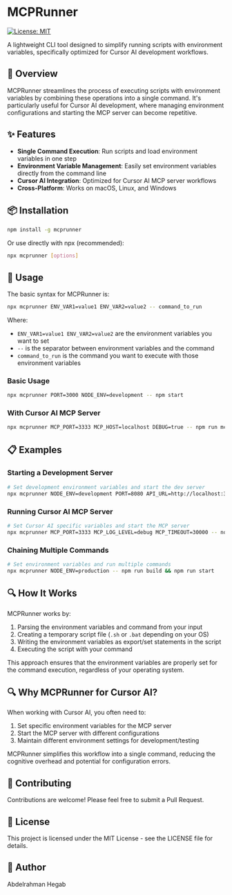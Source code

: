 # MCPRunner

[![License: MIT](https://img.shields.io/badge/License-MIT-blue.svg)](https://opensource.org/licenses/MIT)

A lightweight CLI tool designed to simplify running scripts with environment variables, specifically optimized for Cursor AI development workflows.

## 🚀 Overview

MCPRunner streamlines the process of executing scripts with environment variables by combining these operations into a single command. It's particularly useful for Cursor AI development, where managing environment configurations and starting the MCP server can become repetitive.

## ✨ Features

- **Single Command Execution**: Run scripts and load environment variables in one step
- **Environment Variable Management**: Easily set environment variables directly from the command line
- **Cursor AI Integration**: Optimized for Cursor AI MCP server workflows
- **Cross-Platform**: Works on macOS, Linux, and Windows

## 📦 Installation

```bash
npm install -g mcprunner
```

Or use directly with npx (recommended):

```bash
npx mcprunner [options]
```

## 🔧 Usage

The basic syntax for MCPRunner is:

```bash
npx mcprunner ENV_VAR1=value1 ENV_VAR2=value2 -- command_to_run
```

Where:
- `ENV_VAR1=value1 ENV_VAR2=value2` are the environment variables you want to set
- `--` is the separator between environment variables and the command
- `command_to_run` is the command you want to execute with those environment variables

### Basic Usage

```bash
npx mcprunner PORT=3000 NODE_ENV=development -- npm start
```

### With Cursor AI MCP Server

```bash
npx mcprunner MCP_PORT=3333 MCP_HOST=localhost DEBUG=true -- npm run mcp:server
```

## 📋 Examples

### Starting a Development Server

```bash
# Set development environment variables and start the dev server
npx mcprunner NODE_ENV=development PORT=8080 API_URL=http://localhost:3000 -- npm run dev
```

### Running Cursor AI MCP Server

```bash
# Set Cursor AI specific variables and start the MCP server
npx mcprunner MCP_PORT=3333 MCP_LOG_LEVEL=debug MCP_TIMEOUT=30000 -- node src/mcp/server.js
```

### Chaining Multiple Commands

```bash
# Set environment variables and run multiple commands
npx mcprunner NODE_ENV=production -- npm run build && npm run start
```

## 🔍 How It Works

MCPRunner works by:

1. Parsing the environment variables and command from your input
2. Creating a temporary script file (`.sh` or `.bat` depending on your OS)
3. Writing the environment variables as export/set statements in the script
4. Executing the script with your command

This approach ensures that the environment variables are properly set for the command execution, regardless of your operating system.

## 🔍 Why MCPRunner for Cursor AI?

When working with Cursor AI, you often need to:

1. Set specific environment variables for the MCP server
2. Start the MCP server with different configurations
3. Maintain different environment settings for development/testing

MCPRunner simplifies this workflow into a single command, reducing the cognitive overhead and potential for configuration errors.

## 🤝 Contributing

Contributions are welcome! Please feel free to submit a Pull Request.

## 📝 License

This project is licensed under the MIT License - see the LICENSE file for details.

## 👤 Author

Abdelrahman Hegab 